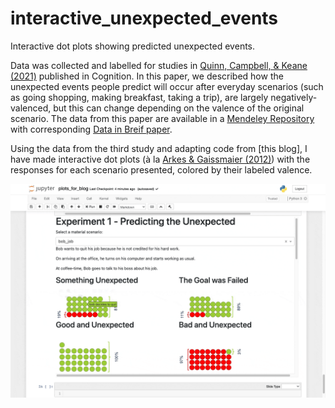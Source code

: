 # interactive_unexpected_events
Interactive dot plots showing predicted unexpected events. 

Data was collected and labelled for studies in [Quinn, Campbell, & Keane (2021)](https://doi.org/10.1016/j.cognition.2020.104520) published in Cognition. In this paper, we described how the unexpected events people predict will occur after everyday scenarios (such as going shopping, making breakfast, taking a trip), are largely negatively-valenced, but this can change depending on the valence of the original scenario. The data from this paper are available in a [Mendeley Repository](https://doi.org/10.17632/kkt999sn7b.1) with corresponding [Data in Breif paper](https://doi.org/10.1016/j.dib.2021.106935).

Using the data from the third study and adapting code from [this blog], I have made interactive dot plots (à la [Arkes & Gaissmaier (2012)](https://doi.org/10.1177/0956797612437428)) with the responses for each scenario presented, colored by their labeled valence.

![Example Showing Expt 1](images/gif_of_expt1.gif) 
